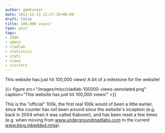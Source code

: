 ```yaml
---
author: gbmhunter
date: 2013-12-13 22:27:35+00:00
draft: false
title: 100,000 views!
type: post
tags:
- 100k
- admin
- cladlab
- statistics
- stats
- views
- visitors
---
```


This website has just hit 100,000 views! A bit of a milestone for the website!

{{< figure src="/images/misc/cladlab-100000-views-annotated.png" caption="This website has just hit 100,000 views!"   >}}

This is the "official" 100k, the first real 100k would of been a little earlier, since the counter has not been around since the website's inception (e.g. back in 2004 when it was called Kaboom), and has been reset a few times (e.g. when moving from www.undergroundmadlabs.com to the current www.blog.mbedded.ninja).
